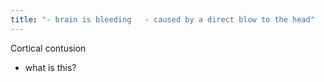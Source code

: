 ```yaml
---
title: "- brain is bleeding   - caused by a direct blow to the head"
---
```

Cortical contusion

- what is this?

